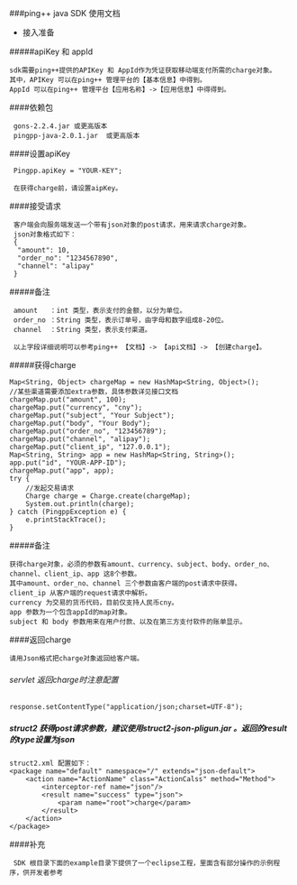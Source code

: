 ###ping++ java SDK 使用文档

- 接入准备

#####apiKey 和 appId

    sdk需要ping++提供的APIKey 和 AppId作为凭证获取移动端支付所需的charge对象。
    其中，APIKey 可以在ping++ 管理平台的【基本信息】中得到。
    AppId 可以在ping++ 管理平台【应用名称】->【应用信息】中得得到。


####依赖包
    
     gons-2.2.4.jar 或更高版本
     pingpp-java-2.0.1.jar  或更高版本
     
####设置apiKey
 
     Pingpp.apiKey = "YOUR-KEY";
     
     在获得charge前，请设置aipKey。
     
####接受请求
 
     客户端会向服务端发送一个带有json对象的post请求，用来请求charge对象。
     json对象格式如下：
     {
      "amount": 10,
      "order_no": "1234567890",
      "channel": "alipay"
     }
     
#####备注

     amount   ：int 类型，表示支付的金额，以分为单位。
     order_no ：String 类型，表示订单号，由字母和数字组成8-20位。
     channel  ：String 类型，表示支付渠道。
     
     以上字段详细说明可以参考ping++ 【文档】-> 【api文档】-> 【创建charge】。
     
#####获得charge
 
    Map<String, Object> chargeMap = new HashMap<String, Object>();
    //某些渠道需要添加extra参数，具体参数详见接口文档
    chargeMap.put("amount", 100);
    chargeMap.put("currency", "cny");
    chargeMap.put("subject", "Your Subject");
    chargeMap.put("body", "Your Body");
    chargeMap.put("order_no", "123456789");
    chargeMap.put("channel", "alipay");
    chargeMap.put("client_ip", "127.0.0.1");
    Map<String, String> app = new HashMap<String, String>();
    app.put("id", "YOUR-APP-ID");
    chargeMap.put("app", app);
    try {
        //发起交易请求
        Charge charge = Charge.create(chargeMap);
        System.out.println(charge);
    } catch (PingppException e) {
        e.printStackTrace();
    }
#####备注
    
    获得charge对象，必须的参数有amount、currency、subject、body、order_no、channel、client_ip、app 这8个参数。
    其中amount、order_no、channel 三个参数由客户端的post请求中获得。
    client_ip 从客户端的request请求中解析。
    currency 为交易的货币代码，目前仅支持人民币cny。
    app 参数为一个包含appId的map对象。
    subject 和 body 参数用来在用户付款、以及在第三方支付软件的账单显示。
    
####返回charge

    请用Json格式把charge对象返回给客户端。
    
###### servlet 返回charge时注意配置

    response.setContentType("application/json;charset=UTF-8");
    
##### struct2  获得post请求参数，建议使用struct2-json-pligun.jar 。返回的result的type设置为json
    
    struct2.xml 配置如下：
    <package name="default" namespace="/" extends="json-default">
        <action name="ActionName" class="ActionCalss" method="Method">
            <interceptor-ref name="json"/>
            <result name="success" type="json">
                <param name="root">charge</param>
            </result>
        </action>
    </package>
 
####补充   
 
     SDK 根目录下面的example目录下提供了一个eclipse工程，里面含有部分操作的示例程序，供开发者参考
    
    
  
 
    
    
